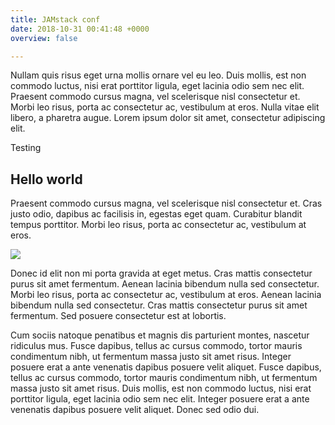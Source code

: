 ```yaml
---
title: JAMstack conf
date: 2018-10-31 00:41:48 +0000
overview: false

---
```

Nullam quis risus eget urna mollis ornare vel eu leo. Duis mollis, est non commodo luctus, nisi erat porttitor ligula, eget lacinia odio sem nec elit. Praesent commodo cursus magna, vel scelerisque nisl consectetur et. Morbi leo risus, porta ac consectetur ac, vestibulum at eros. Nulla vitae elit libero, a pharetra augue. Lorem ipsum dolor sit amet, consectetur adipiscing elit.

Testing

## Hello world

Praesent commodo cursus magna, vel scelerisque nisl consectetur et. Cras justo odio, dapibus ac facilisis in, egestas eget quam. Curabitur blandit tempus porttitor. Morbi leo risus, porta ac consectetur ac, vestibulum at eros.

![](/uploads/lighthouse-audit.png)

Donec id elit non mi porta gravida at eget metus. Cras mattis consectetur purus sit amet fermentum. Aenean lacinia bibendum nulla sed consectetur. Morbi leo risus, porta ac consectetur ac, vestibulum at eros. Aenean lacinia bibendum nulla sed consectetur. Cras mattis consectetur purus sit amet fermentum. Sed posuere consectetur est at lobortis.

Cum sociis natoque penatibus et magnis dis parturient montes, nascetur ridiculus mus. Fusce dapibus, tellus ac cursus commodo, tortor mauris condimentum nibh, ut fermentum massa justo sit amet risus. Integer posuere erat a ante venenatis dapibus posuere velit aliquet. Fusce dapibus, tellus ac cursus commodo, tortor mauris condimentum nibh, ut fermentum massa justo sit amet risus. Duis mollis, est non commodo luctus, nisi erat porttitor ligula, eget lacinia odio sem nec elit. Integer posuere erat a ante venenatis dapibus posuere velit aliquet. Donec sed odio dui.